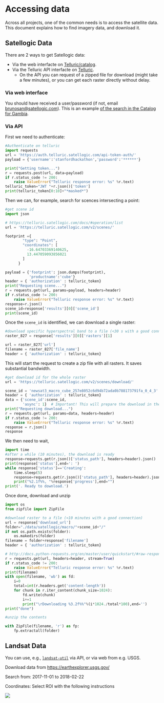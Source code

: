 # Accessing data

Across all projects, one of the common needs is to access the satellite data. This document explains how to find imagery data, and download it.


## Satellogic Data

There are 2 ways to get Satellogic data:

* Via the web interfacte on [Telluric/catalog](http://telluric.satellogic.com/catalog).
* Via the Telluric API interfacte on [Telluric](https://telluric.satellogic.com/docs/).
    * On the API you can request of a zipped file for download (might take a few minutes), or you can get each raster directly without delay.

### Via web interface

You should have received a user/password (if not, email brunosan@satellogic.com). This is an example [of the search in the Catalog for Gambia](https://telluric.satellogic.com/catalog/shared/N4IgRghgzgpgthADiAXCAFgF04qKD0+A1gPYBOJAdhAHQDmMJdNArpQJYC06M7AJjAA2YGGWYD8mdoJhR8FCHyh18ADwC8wVQF8AZAE9N+vQC9NJ7SAA0IAMYxKmUagDanAIwBOAOyeADN4ArDSeAEzeAMx+EQAsAGyeEVbugYF+Mak0oRERoWmBEQAccQC6NrYsZGQOmADK9pQwAJIAIqggjQDuUBCYEQD6CLYU-RUi-XneMIV+gaG2cXyeMWDeoYoQfquFhe6Rvu4AZhD9fv0x-RHWdoLstkQwfPUOzW1oXT19gxDDJKMs40m01m80Wy1W6z4m22u32niOJzOFyuNnQJAAbqJHs9Gq1UJQWIJBDYEOxKAAFCCNQQAYUq1UcABUIGB2tUoITMFBrodpE4yAAlEgsJzclAuFwgQ4kEg4MhkzAgMqSjmIRC3ZzKkCICh8Fi2TDUOAwJVWSVSY1QTAQODILVQBowfr8U0qx2wTDOviukCfIS3Jz9I0mkplEAARxYon0qFA0tlOoV7WAAB0QJh9IgYGmUGnySRBPo6FQ01Y07YZWQ+GTerIcxK3O5CjQInEZnEm7t0pEAskYjQYn44oPPIF3LMYqFPMVlR5m63253xzEe95kqEB1FQnFQn5EnFW4FZ+4N-5Zv5QqFB35CstQuvN35t7v94fj6e-Oen1fP7fJ32ByHEcxwnKcZzNOcWzbIcl27KI13cftB2HPcQMCSdp1KUNLBsP0iXYQNg3aa4HReL1iNw90YE9F00BIlg1Q1MgKKlCg4H6C0TTomxMD+TiWNuOACNQcdPxsEhDkOD1UD8ElqI2a1Y20GwdRIPUDSItAxhNZSQBMGU4FQOIaG8GJChyCzLIsmw+DICBOlEWprUwFgxRAEgs0ab0eI8nFXnaD5egGIYRm0iZAimGY5gWJYVjWDYtm8HY9giA5jlOc5Lmuch2DoGtBD8vF3hgbogu+X5-kBCLgWisE4shaEkthVL4XSpEstw8gpEoOgADF2CEJRXFACgRS4lwwykTAZCc+UepYw5CUESlMHQFiHhjbj3KrZw6OUkbhScVxJoImbMDmugFqWla1q2jaWPIARmL2qwDrG46eNOmBZrJS6tsWokbvWmBNpAbKduesHtBKbQgA).


### Via API

First we need to authenticate:

```python
#Authenticate on telluric
import requests
url = 'https://auth.telluric.satellogic.com/api-token-auth/'
payload = {'username':'stanfordhackathon','password':'******'}

print("Getting token...")
r = requests.post(url, data=payload)
if r.status_code != 200:
    raise ValueError("Telluric response error: %s" %r.text)
telluric_token="JWT "+r.json()['token']
print(telluric_token[0:10]+"*masked*")
```

Then we can, for example, search for scences intersecting a point:

```python
#get scene id
import json

# https://telluric.satellogic.com/docs/#operation/list
url = 'https://telluric.satellogic.com/v2/scenes/'

footprint ={
        "type": "Point",
        "coordinates": [
          -16.64703369140625,
          13.447059093856021
        ]
      }

payload = {'footprint': json.dumps(footprint),
           'productname':'cube'}
header = { 'authorization' : telluric_token}
print("Requesting scene...")
r = requests.get(url, params=payload, headers=header)
if r.status_code != 200:
    raise ValueError("Telluric response error: %s" %r.text)
response=r.json()
scene_id=response['results'][0]['scene_id']
print(scene_id)
```

Once the `scene_id` is identified, we can download a single raster:

```python
#download specific hyperspectral band to a file (<30 s with a good connection)
raster_827 = response['results'][0]['rasters'][1]

url = raster_827['url']
filename = raster_827['file_name']
header = { 'authorization' : telluric_token}
```

This will start the request to create a zip file with all rasters. It saves substantial bandwidth.


```python
#get download id for the whole raster
url = 'https://telluric.satellogic.com/v2/scenes/download/'

scene_id = 'newsat3_macro_cube_257e8052c6d94b72ada0b788173791fa_0_4_3'
header = { 'authorization' : telluric_token}
data = {'scene_id':scene_id,
        'async': 1}  # Important! This will prepare the download in the background for us
print("Requesting download...")
r = requests.get(url, params=data, headers=header)
if r.status_code != 200:
    raise ValueError("Telluric response error: %s" %r.text)
response = r.json()
response  
```

We then need to wait,

```python
import time
#after a while (10 minutes), the download is ready
response=requests.get(r.json()['status_path'], headers=header).json()
print(response['status'],end=': ')
while response['status']=='Creating':
    time.sleep(5)
    response=requests.get(r.json()['status_path'], headers=header).json()
    print("%2.1f%%, "%response['progress'],end="")
print('. Ready to download.')
```

Once done, download and unzip

```python
import os
from zipfile import ZipFile

#download raster to a file (<10 minutes with a good connection)
url = response['download_url']
folder="./data/satellogic/macro/"+scene_id+"/"
if not os.path.exists(folder):
    os.makedirs(folder)
filename = folder+response['filename']
header = { 'authorization' : telluric_token}

# http://docs.python-requests.org/en/master/user/quickstart/#raw-response-content
r = requests.get(url, headers=header, stream=True)
if r.status_code != 200:
    raise ValueError("Telluric response error: %s" %r.text)
print(filename)
with open(filename, 'wb') as fd:
    i=0
    total=int(r.headers.get('content-length'))
    for chunk in r.iter_content(chunk_size=1024):
        fd.write(chunk)
        i+=1
        print("\rDownloading %3.2f%%"%(i*1024./total*100),end='')
print("done")

#unzip the contents

with ZipFile(filename, 'r') as fp:
    fp.extractall(folder)
```





## Landsat Data

You can use, e.g., [`landsat-util`](https://pythonhosted.org/landsat-util/) via API, or via web from e.g. USGS.

Download data from https://earthexplorer.usgs.gov/

Search from: 2017-11-01 to 2018-02-22

Coordinates: Select ROI with the following instructions

![](gambia_image_coordinates2.png)
